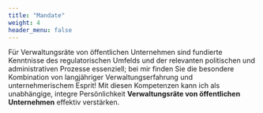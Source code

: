 ```yaml
---
title: "Mandate"
weight: 4
header_menu: false
---
```

Für Verwaltungsräte von öffentlichen Unternehmen sind fundierte Kenntnisse des regulatorischen Umfelds und der relevanten politischen und administrativen Prozesse essenziell; bei mir finden Sie die besondere Kombination von langjähriger Verwaltungserfahrung und unternehmerischem Esprit! Mit diesen Kompetenzen kann ich als unabhängige, integre Persönlichkeit **Verwaltungsräte von öffentlichen Unternehmen** effektiv verstärken. 

